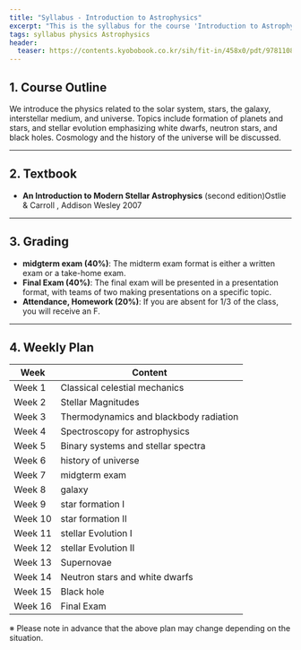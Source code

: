 ```yaml
---
title: "Syllabus - Introduction to Astrophysics"
excerpt: "This is the syllabus for the course 'Introduction to Astrophysics'."
tags: syllabus physics Astrophysics
header:
  teaser: https://contents.kyobobook.co.kr/sih/fit-in/458x0/pdt/9781108422161.jpg
---
```


## 1. Course Outline
We introduce the physics related to the solar system, stars, the galaxy, interstellar medium, and universe.
Topics include formation of planets and stars, and stellar evolution emphasizing white dwarfs, neutron stars,
and black holes. Cosmology and the history of the universe will be discussed.

---

## 2. Textbook
- **An Introduction to Modern Stellar Astrophysics** (second edition)Ostlie & Carroll , Addison Wesley 2007

---

## 3. Grading
- **midgterm exam (40%)**: The midterm exam format is either a written exam or a take-home exam.
- **Final Exam (40%)**: The final exam will be presented in a presentation format, with teams of two making presentations on a specific topic.
- **Attendance, Homework (20%)**: If you are absent for 1/3 of the class, you will receive an F.

---

## 4. Weekly Plan

| Week | Content |
|------|------|
| Week 1 | Classical celestial mechanics |
| Week 2 | Stellar Magnitudes |
| Week 3 | Thermodynamics and blackbody radiation |
| Week 4 | Spectroscopy for astrophysics |
| Week 5 | Binary systems and stellar spectra |
| Week 6 | history of universe |
| Week 7 | midgterm exam |
| Week 8 | galaxy |
| Week 9 | star formation I |
| Week 10 | star formation II |
| Week 11 | stellar Evolution I |
| Week 12 | stellar Evolution II |
| Week 13 | Supernovae |
| Week 14 | Neutron stars and white dwarfs |
| Week 15 | Black hole |
| Week 16 | Final Exam |

※ Please note in advance that the above plan may change depending on the situation.
